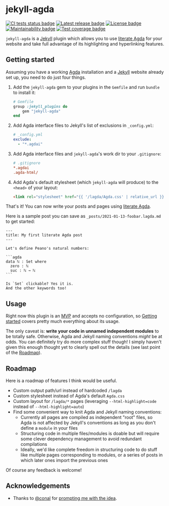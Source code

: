 # jekyll-agda

[![CI tests status badge][build-shield]][build-url]
[![Latest release badge][rubygems-shield]][rubygems-url]
[![License badge][license-shield]][license-url]
[![Maintainability badge][cc-maintainability-shield]][cc-maintainability-url]
[![Test coverage badge][cc-coverage-shield]][cc-coverage-url]

[build-shield]: https://img.shields.io/github/workflow/status/paolobrasolin/jekyll-agda/CI/main?label=tests&logo=github
[build-url]: https://github.com/paolobrasolin/jekyll-agda/actions/workflows/main.yml "CI tests status"
[rubygems-shield]: https://img.shields.io/gem/v/jekyll-agda?logo=ruby
[rubygems-url]: https://rubygems.org/gems/jekyll-agda "Latest release"
[license-shield]: https://img.shields.io/github/license/paolobrasolin/jekyll-agda
[license-url]: https://github.com/paolobrasolin/jekyll-agda/blob/main/LICENSE "License"
[cc-maintainability-shield]: https://img.shields.io/codeclimate/maintainability/paolobrasolin/jekyll-agda?logo=codeclimate
[cc-maintainability-url]: https://codeclimate.com/github/paolobrasolin/jekyll-agda "Maintainability"
[cc-coverage-shield]: https://img.shields.io/codeclimate/coverage/paolobrasolin/jekyll-agda?logo=codeclimate&label=test%20coverage
[cc-coverage-url]: https://codeclimate.com/github/paolobrasolin/jekyll-agda/coverage "Test coverage"

`jekyll-agda` is a [Jekyll][jekyll-url] plugin which allows you to use [literate Agda][lagda-url] for your website and take full advantage of its highlighting and hyperlinking features.

## Getting started

Assuming you have a working [Agda][agda-url] installation and a [Jekyll][jekyll-url] website already set up, you need to do just four things.

1.  Add the `jekyll-agda` gem to your plugins in the `Gemfile` and run `bundle` to install it:

    ```ruby
    # Gemfile
    group :jekyll_plugins do
        gem "jekyll-agda"
    end
    ```

2.  Add Agda interface files to Jekyll's list of exclusions in `_config.yml`:

    ```yaml
    # _config.yml
    exclude:
      - "*.agdai"
    ```

3.  Add Agda interface files and `jekyll-agda`'s work dir to your `.gitignore`:

    ```ini
    # .gitignore
    *.agdai
    .agda-html/
    ```

4.  Add Agda's default stylesheet (which `jekyll-agda` will produce) to the `<head>` of your layout:

    ```html
    <link rel="stylesheet" href="{{ '/lagda/Agda.css' | relative_url }}" />
    ```

That's it!
You can now write your posts and pages using [literate Agda][lagda-url].

Here is a sample post you can save as `_posts/2021-01-13-foobar.lagda.md` to get started:

````
---
title: My first literate Agda post
---

Let's define Peano's natural numbers:

```agda
data ℕ : Set where
  zero : ℕ
  suc : ℕ → ℕ
```

Is `Set` clickable? Yes it is.
And the other keywords too!
````

## Usage

Right now this plugin is an [MVP][mvp-url] and accepts no configuration, so [Getting started](#getting-started) covers pretty much everything about its usage.

The only caveat is: **write your code in unnamed independent modules** to be totally safe.
Otherwise, Agda and Jekyll naming conventions _might_ be at odds.
You can definitely try do more complex stuff though!
I simply haven't given this enough thought yet to clearly spell out the details (see last point of the [Roadmap](#roadmap)).

## Roadmap

Here is a roadmap of features I think would be useful.

- Custom output path/url instead of hardcoded `/lagda`
- Custom stylesheet instead of Agda's default `Agda.css`
- Custom layout for `/lagda/*` pages (leveraging `--html-highlight=code` instead of `--html-highlight=auto`)
- Find some convenient way to knit Agda and Jekyll naming conventions:
  - Currently all pages are compiled as independent "root" files, so Agda is not affected by Jekyll's conventions as long as you don't define a `module` in your files
  - Structuring code in multiple files/modules is doable but will require some clever dependency management to avoid redundant compilations
  - Ideally, we'd like complete freedom in structuring code to do stuff like multiple pages corresponding to modules, or a series of posts in which later ones import the previous ones

Of course any feedback is welcome!

## Acknowledgements

- Thanks to [@conal](https://github.com/conal) for [prompting me with the idea](https://twitter.com/conal/status/1479884896864591874).

[jekyll-url]: https://jekyllrb.com/
[agda-url]: https://github.com/agda/agda
[lagda-url]: https://agda.readthedocs.io/en/latest/tools/literate-programming.html#literate-markdown
[mvp-url]: https://en.wikipedia.org/wiki/Minimum_viable_product
